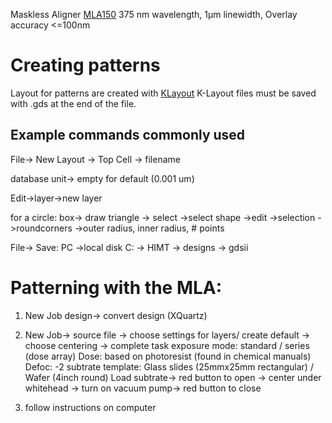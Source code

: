 Maskless Aligner [MLA150](https://heidelberg-instruments.com/product/mla150/)
375 nm wavelength, 1µm linewidth, Overlay accuracy <=100nm

# Creating patterns
Layout for patterns are created with [KLayout](https://www.klayout.de/)
  K-Layout files must be saved with .gds at the end of the file. 

## Example commands commonly used 
  File-> New Layout -> Top Cell -> filename
  
  database unit-> empty for default (0.001 um)
  
  Edit->layer->new layer 
  
  for a circle: box-> draw triangle -> select ->select shape ->edit ->selection ->roundcorners ->outer radius, inner radius, # points
  
  File-> Save: PC ->local disk C: -> HIMT -> designs -> gdsii
  
  
# Patterning with the MLA: 

1) New Job
  design-> convert design (XQuartz)
   
2) New Job-> source file -> choose settings for layers/ create default -> choose centering -> complete task
  exposure mode: standard / series (dose array)
  Dose: based on photoresist (found in chemical manuals) 
  Defoc: -2
  subtrate template: Glass slides (25mmx25mm rectangular) / Wafer (4inch round)
  Load subtrate-> red button to open -> center under whitehead -> turn on vacuum pump-> red button to close
3) follow instructions on computer 
